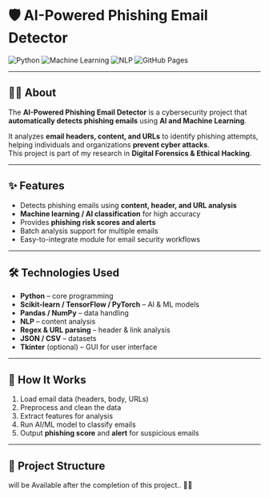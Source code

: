# 🛡️ AI-Powered Phishing Email Detector

![Python](https://img.shields.io/badge/Python-3776AB?style=for-the-badge&logo=python&logoColor=white)
![Machine Learning](https://img.shields.io/badge/Machine_Learning-F7931E?style=for-the-badge&logo=tensorflow&logoColor=white)
![NLP](https://img.shields.io/badge/NLP-FF6F61?style=for-the-badge)
![GitHub Pages](https://img.shields.io/badge/GitHub-Pages-181717?style=for-the-badge&logo=github&logoColor=white)

---

## 👩‍💻 About
The **AI-Powered Phishing Email Detector** is a cybersecurity project that **automatically detects phishing emails** using **AI and Machine Learning**.  

It analyzes **email headers, content, and URLs** to identify phishing attempts, helping individuals and organizations **prevent cyber attacks**.  
This project is part of my research in **Digital Forensics & Ethical Hacking**.

---

## ✨ Features
- Detects phishing emails using **content, header, and URL analysis**  
- **Machine learning / AI classification** for high accuracy  
- Provides **phishing risk scores and alerts**  
- Batch analysis support for multiple emails  
- Easy-to-integrate module for email security workflows  

---

## 🛠️ Technologies Used
- **Python** – core programming  
- **Scikit-learn / TensorFlow / PyTorch** – AI & ML models  
- **Pandas / NumPy** – data handling  
- **NLP** – content analysis  
- **Regex & URL parsing** – header & link analysis  
- **JSON / CSV** – datasets  
- **Tkinter** (optional) – GUI for user interface

---

## 🚀 How It Works
1. Load email data (headers, body, URLs)  
2. Preprocess and clean the data  
3. Extract features for analysis  
4. Run AI/ML model to classify emails  
5. Output **phishing score** and **alert** for suspicious emails  

---

## 📁 Project Structure

will be Available after the completion of this project.. 👍🏻
